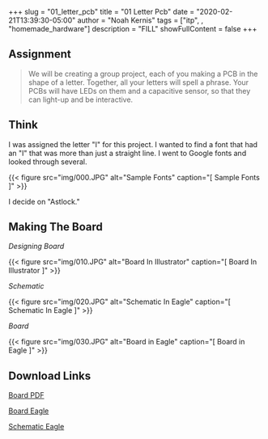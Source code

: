 +++
slug = "01_letter_pcb"
title = "01 Letter Pcb"
date = "2020-02-21T13:39:30-05:00"
author = "Noah Kernis"
tags = ["itp", , "homemade_hardware"]
description = "FILL"
showFullContent = false
+++

<!-- {{< figure src="img/..." alt="..." caption="[ ... ]" >}} -->

## Assignment

> We will be creating a group project, each of you making a PCB in the shape of a letter. Together, all your letters will spell a phrase. Your PCBs will have LEDs on them and a capacitive sensor, so that they can light-up and be interactive. 

## Think

I was assigned the letter "I" for this project. I wanted to find a font that had an "I" that was more than just a straight line. I went to Google fonts and looked through several. 

{{< figure src="img/000.JPG" alt="Sample Fonts" caption="[ Sample Fonts ]" >}}

I decide on "Astlock."

## Making The Board

*Designing Board*

{{< figure src="img/010.JPG" alt="Board In Illustrator" caption="[ Board In Illustrator ]" >}}

*Schematic*

{{< figure src="img/020.JPG" alt="Schematic In Eagle" caption="[ Schematic In Eagle ]" >}}

*Board*

{{< figure src="img/030.JPG" alt="Board in Eagle" caption="[ Board in Eagle ]" >}}

## Download Links

<a href="file/letter_i.pdf" download> Board PDF </a>

<a href="file/letter_i.brd" download> Board Eagle </a>

<a href="file/letter_i.sch" download> Schematic Eagle </a>
